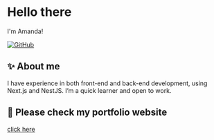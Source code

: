# Hello there

I'm Amanda!

[![GitHub](https://img.shields.io/badge/GitHub-000?style=for-the-badge&logo=github&logoColor=fff)](https://github.com/amandafuruta)

## ✨ About me
I have experience in both front-end and back-end development, using Next.js and NestJS. I’m a quick learner and open to work.


## 🎈 Please check my portfolio website
[click here](https://amandafurutacv2024.vercel.app/)
